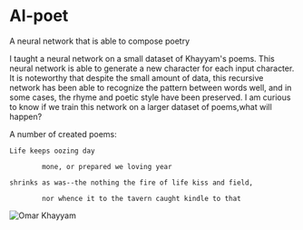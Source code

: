 # AI-poet
A neural network that is able to compose poetry


I taught a neural network on a small dataset of Khayyam's poems. This neural network is able to generate a new character for each input character. It is noteworthy that despite the small amount of data, this recursive network has been able to recognize the pattern between words well, and in some cases, the rhyme and poetic style have been preserved. I am curious to know if we train this network on  a larger dataset of poems,what will happen?

A number of created poems:

    Life keeps oozing day

            mone, or prepared we loving year

    shrinks as was--the nothing the fire of life kiss and field,

            nor whence it to the tavern caught kindle to that


![Omar Khayyam](https://upload.wikimedia.org/wikipedia/commons/d/da/Omar_Khayyam2.JPG)
